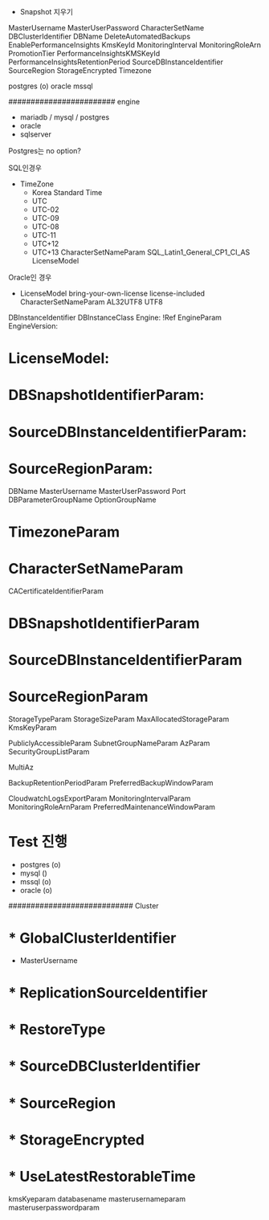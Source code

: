 * Snapshot 지우기

MasterUsername
MasterUserPassword
CharacterSetName
DBClusterIdentifier
DBName
DeleteAutomatedBackups
EnablePerformanceInsights
KmsKeyId
MonitoringInterval
MonitoringRoleArn
PromotionTier
PerformanceInsightsKMSKeyId
PerformanceInsightsRetentionPeriod
SourceDBInstanceIdentifier
SourceRegion
StorageEncrypted
Timezone

postgres (o)
oracle
mssql


########################
engine
- mariadb / mysql / postgres
- oracle
- sqlserver

Postgres는 no option?


SQL인경우
* TimeZone
    * Korea Standard Time
    * UTC
    * UTC-02
    * UTC-09
    * UTC-08
    * UTC-11
    * UTC+12
    * UTC+13
CharacterSetNameParam
    SQL_Latin1_General_CP1_CI_AS
LicenseModel

    
Oracle인 경우
* LicenseModel 
    bring-your-own-license
    license-included
CharacterSetNameParam
    AL32UTF8
    UTF8

DBInstanceIdentifier
DBInstanceClass
Engine: !Ref EngineParam
EngineVersion: 
# LicenseModel: 


#  DBSnapshotIdentifierParam:
#  SourceDBInstanceIdentifierParam:
#  SourceRegionParam:


DBName
MasterUsername
MasterUserPassword
Port
DBParameterGroupName
OptionGroupName
# TimezoneParam
# CharacterSetNameParam
CACertificateIdentifierParam


# DBSnapshotIdentifierParam
# SourceDBInstanceIdentifierParam
# SourceRegionParam


StorageTypeParam
StorageSizeParam
MaxAllocatedStorageParam
KmsKeyParam


PubliclyAccessibleParam
SubnetGroupNameParam
AzParam
SecurityGroupListParam


MultiAz


BackupRetentionPeriodParam
PreferredBackupWindowParam


CloudwatchLogsExportParam
MonitoringIntervalParam
MonitoringRoleArnParam
PreferredMaintenanceWindowParam


# Test 진행
* postgres (o)
* mysql ()
* mssql (o)
* oracle (o)


############################
Cluster
#  * GlobalClusterIdentifier
  * MasterUsername
#  * ReplicationSourceIdentifier
#  * RestoreType
 # * SourceDBClusterIdentifier
 # * SourceRegion
 # * StorageEncrypted
 # * UseLatestRestorableTime


kmsKyeparam
databasename
masterusernameparam
masteruserpasswordparam


